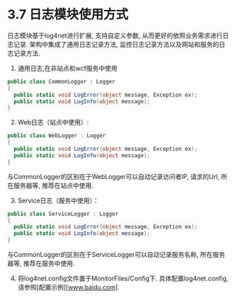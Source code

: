 # 3.7 日志模块使用方式
日志模块基于log4net进行扩展, 支持自定义参数, 从而更好的依照业务需求进行日志记录. 架构中集成了通用日志记录方法, 监控日志记录方法以及网站和服务的日志记录方法.
1. 通用日志,在非站点和wcf服务中使用
```C#
public class CommonLogger : Logger
{
  public static void LogError(object message, Exception ex); 
  public static void LogInfo(object message);
}
```
2. Web日志（站点中使用）:
```C#
public class WebLogger : Logger
{
  public static void LogError(object message, Exception ex);
  public static void LogInfo(object message);
}
```
与CommonLogger的区别在于WebLogger可以自动记录访问者IP, 请求的Url, 所在服务器等, 推荐在站点中使用.

3. Service日志（服务中使用）：
```C#
public class ServiceLogger : Logger
{
  public static void LogError(object message, Exception ex);
  public static void LogInfo(object message);
}
```
与CommonLogger的区别在于ServiceLogger可以自动记录服务名称, 所在服务器等, 推荐在服务中使用.

4. 将log4net.config文件置于MonitorFiles/Config下. 具体配置log4net.config, 请参照[配置示例][www.baidu.com].

